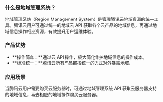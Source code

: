 ### 什么是地域管理系统？
地域管理系统（Region Management System）是管理腾讯云地域资源的统一工具。腾讯云用户可通过统一的地域云 API 获取各个云产品的地域信息，再通过地域信息操作相应资源，有效提升用户运维体验。


### 产品优势
- **操作简单：**通过云 API 操作，极大简化维护地域信息的操作成本。
- **标准统一：**腾讯云所有产品都按统一的方式对外暴露地域。


### 应用场景
当腾讯云用户需要购买云服务器时，可通过地域管理系统 API 获取云服务器支持的地域信息，再去相应的地域操作购买云服务器。


